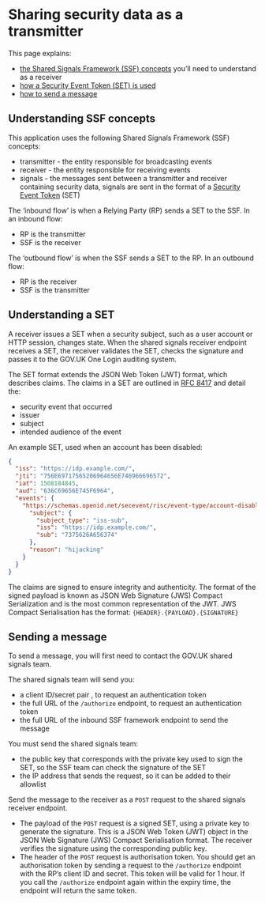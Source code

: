 # Sharing security data as a transmitter

This page explains:

- [the Shared Signals Framework (SSF) concepts](#understanding-ssf-concepts) you’ll need to understand as a receiver
- [how a Security Event Token (SET) is used](#understanding-a-set)
- [how to send a message](#sending-a-message)

## Understanding SSF concepts

This application uses the following Shared Signals Framework (SSF) concepts:

- transmitter - the entity responsible for broadcasting events
- receiver - the entity responsible for receiving events
- signals - the messages sent between a transmitter and receiver containing security data, signals are sent in the format of a [Security Event Token](https://datatracker.ietf.org/doc/html/rfc8417) (SET)

The ‘inbound flow’ is when a Relying Party (RP) sends a SET to the SSF. In an inbound flow:

- RP is the transmitter
- SSF is the receiver

The ‘outbound flow’ is when the SSF sends a SET to the RP. In an outbound flow:

- RP is the receiver
- SSF is the transmitter

## Understanding a SET

A receiver issues a SET when a security subject, such as a user account or HTTP session, changes state. When the shared signals receiver endpoint receives a SET, the receiver validates the SET, checks the signature and passes it to the GOV.UK One Login auditing system.

The SET format extends the JSON Web Token (JWT) format, which describes claims. The claims in a SET are outlined in [RFC 8417](https://datatracker.ietf.org/doc/html/rfc8417) and detail the:

- security event that occurred
- issuer
- subject
- intended audience of the event

An example SET, used when an account has been disabled:

```json
{
  "iss": "https://idp.example.com/",
  "jti": "756E69717565206964656E746966696572",
  "iat": 1508184845,
  "aud": "636C69656E745F6964",
  "events": {
    "https://schemas.openid.net/secevent/risc/event-type/account-disabled": {
      "subject": {
        "subject_type": "iss-sub",
        "iss": "https://idp.example.com/",
        "sub": "7375626A656374"
      },
      "reason": "hijacking"
    }
  }
}
```

The claims are signed to ensure integrity and authenticity. The format of the signed payload is known as JSON Web Signature (JWS) Compact Serialization and is the most common representation of the JWT. JWS Compact Serialisation has the format: `{HEADER}.{PAYLOAD}.{SIGNATURE}`

## Sending a message

To send a message, you will first need to contact the GOV.UK shared signals team.

The shared signals team will send you:

- a client ID/secret pair , to request an authentication token
- the full URL of the `/authorize` endpoint, to request an authentication token
- the full URL of the inbound SSF framework endpoint to send the message

You must send the shared signals team:

- the public key that corresponds with the private key used to sign the SET, so the SSF team can check the signature of the SET
- the IP address that sends the request, so it can be added to their allowlist

Send the message to the receiver as a `POST` request to the shared signals receiver endpoint.

- The payload of the `POST` request is a signed SET, using a private key to generate the signature. This is a JSON Web Token (JWT) object in the JSON Web Signature (JWS) Compact Serialisation format. The receiver verifies the signature using the corresponding public key.
- The header of the `POST` request is authorisation token. You should get an authorisation token by sending a request to the `/authorize` endpoint with the RP’s client ID and secret. This token will be valid for 1 hour. If you call the `/authorize` endpoint again within the expiry time, the endpoint will return the same token.

